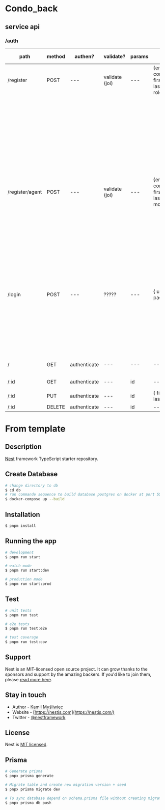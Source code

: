 # Condo_back

## service api

### /auth

| path            | method | authen?      | validate?      | params | req.body                                                                     | status code | res                                                             | remark                         |
| --------------- | ------ | ------------ | -------------- | ------ | ---------------------------------------------------------------------------- | ----------- | --------------------------------------------------------------- | ------------------------------ |
| /register       | POST   | ---          | validate (joi) | ---    | {email, password, confirmPassword, firstName, lastName, email, role}         | 200         | {token}                                                         | token = {user}                 |
|                 |        |              |                |        |                                                                              | 403         | {message: "EMAIL_IN_USE", name: "403_FORBIDDEN"}                |                                |
|                 |        |              |                |        |                                                                              | 403         | {message: "MOBILE_IN_USE", name: "403_FORBIDDEN"}               |                                |
|                 |        |              |                |        |                                                                              | 403         | {message: "USERNAME_IN_USE", name: "403_FORBIDDEN"}             |                                |
| /register/agent | POST   | ---          | validate (joi) | ---    | {email, password, confirmPassword, firstName, lastName, email, mobile, role} | 200         | {token}                                                         | token = {user}                 |
|                 |        |              |                |        |                                                                              | 403         | {message: "EMAIL_IN_USE", name: "403_FORBIDDEN"}                |                                |
|                 |        |              |                |        |                                                                              | 403         | {message: "MOBILE_IN_USE", name: "403_FORBIDDEN"}               |                                |
|                 |        |              |                |        |                                                                              | 403         | {message: "USERNAME_IN_USE", name: "403_FORBIDDEN"}             |                                |
| /login          | POST   | ---          | ?????          | ---    | { username, password }                                                       | 200         | {token}                                                         | token = {user}                 |
|                 |        |              |                |        |                                                                              | 400         | {message: "username or password is wrong", name: "WRONG_INPUT"} | not found username in database |
|                 |        |              |                |        |                                                                              | 400         | {message: "username or password is wrong", name: "WRONG_INPUT"} | password not match in database |
| /               | GET    | authenticate | ---            | ---    | ---                                                                          | 200         | {users}                                                         | get all users data             |
| /:id            | GET    | authenticate | ---            | id     | ---                                                                          | 200         | {user}                                                          | get user data by id            |
| /:id            | PUT    | authenticate | ---            | id     | { firstName, lastName }                                                      | 200         | {user}                                                          |                                |
| /:id            | DELETE | authenticate | ---            | id     | ---                                                                          | 200         | ---                                                             |                                |

# From template

## Description

[Nest](https://github.com/nestjs/nest) framework TypeScript starter repository.

## Create Database

```bash
# change directory to db
$ cd db
# run commande sequence to build database postgres on docker at port 5555
$ docker-compose up --build
```

## Installation

```bash
$ pnpm install
```

## Running the app

```bash
# development
$ pnpm run start

# watch mode
$ pnpm run start:dev

# production mode
$ pnpm run start:prod
```

## Test

```bash
# unit tests
$ pnpm run test

# e2e tests
$ pnpm run test:e2e

# test coverage
$ pnpm run test:cov
```

## Support

Nest is an MIT-licensed open source project. It can grow thanks to the sponsors and support by the amazing backers. If you'd like to join them, please [read more here](https://docs.nestjs.com/support).

## Stay in touch

-   Author - [Kamil Myśliwiec](https://kamilmysliwiec.com)
-   Website - [https://nestjs.com](https://nestjs.com/)
-   Twitter - [@nestframework](https://twitter.com/nestframework)

## License

Nest is [MIT licensed](LICENSE).

## Prisma

```bash
# Generate prisma
$ pnpx prisma generate

# Migrate table and create new migration version + seed
$ pnpx prisma migrate dev

# To sync database depend on schema.prisma file without creating migration version
$ pnpx prisma db push
```
